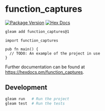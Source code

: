 # function_captures

[![Package Version](https://img.shields.io/hexpm/v/function_captures)](https://hex.pm/packages/function_captures)
[![Hex Docs](https://img.shields.io/badge/hex-docs-ffaff3)](https://hexdocs.pm/function_captures/)

```sh
gleam add function_captures@1
```
```gleam
import function_captures

pub fn main() {
  // TODO: An example of the project in use
}
```

Further documentation can be found at <https://hexdocs.pm/function_captures>.

## Development

```sh
gleam run   # Run the project
gleam test  # Run the tests
```

